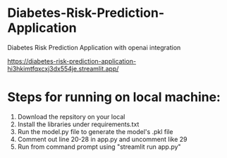 # Diabetes-Risk-Prediction-Application
Diabetes Risk Prediction Application with openai integration

https://diabetes-risk-prediction-application-hi3hkimtfqxcxj3dx554je.streamlit.app/

# Steps for running on local machine:
1. Download the repsitory on your local
2. Install the libraries under requirements.txt
3. Run the model.py file to generate the model's .pkl file
4. Comment out line 20-28 in app.py and uncomment like 29
5. Run from command prompt using "streamlit run app.py"
